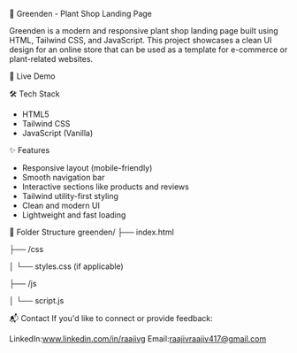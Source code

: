 🌿 Greenden - Plant Shop Landing Page

Greenden is a modern and responsive plant shop landing page built using HTML, Tailwind CSS, and JavaScript. This project showcases a clean UI design for an online store that can be used as a template for e-commerce or plant-related websites.

 🚀 Live Demo


🛠️ Tech Stack

- HTML5  
- Tailwind CSS  
- JavaScript (Vanilla)

✨ Features

- Responsive layout (mobile-friendly)  
- Smooth navigation bar  
- Interactive sections like products and reviews  
- Tailwind utility-first styling  
- Clean and modern UI  
- Lightweight and fast loading

 📁 Folder Structure
 greenden/
├── index.html

├── /css

│ └── styles.css (if applicable)

├── /js

│ └── script.js

📬 Contact
If you'd like to connect or provide feedback:

LinkedIn:www.linkedin.com/in/raajivg
Email:raajivraajiv417@gmail.com





